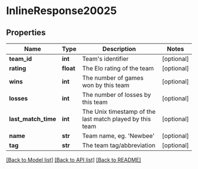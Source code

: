 # InlineResponse20025

## Properties
Name | Type | Description | Notes
------------ | ------------- | ------------- | -------------
**team_id** | **int** | Team&#39;s identifier | [optional] 
**rating** | **float** | The Elo rating of the team | [optional] 
**wins** | **int** | The number of games won by this team | [optional] 
**losses** | **int** | The number of losses by this team | [optional] 
**last_match_time** | **int** | The Unix timestamp of the last match played by this team | [optional] 
**name** | **str** | Team name, eg. &#39;Newbee&#39; | [optional] 
**tag** | **str** | The team tag/abbreviation | [optional] 

[[Back to Model list]](../README.md#documentation-for-models) [[Back to API list]](../README.md#documentation-for-api-endpoints) [[Back to README]](../README.md)


